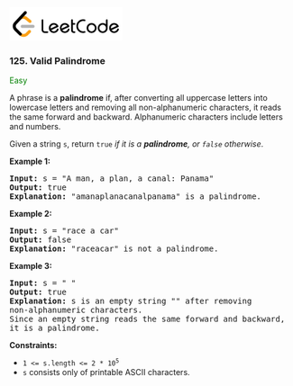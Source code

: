 <a href="https://leetcode.com/problems/valid-palindrome/">
    <img src="/leetcode-logo.png" style="width:200px" alt="LeetCode"/>
</a>

### 125. Valid Palindrome

<span style="color:green">Easy</span>

A phrase is a __palindrome__ if, after converting all uppercase letters into
lowercase letters and removing all non-alphanumeric characters, it reads the
same forward and backward. Alphanumeric characters include letters and numbers.

Given a string `s`, return `true` _if it is a __palindrome__, or `false`
otherwise_.

__Example 1:__
<pre>
<b>Input:</b> s = "A man, a plan, a canal: Panama"
<b>Output:</b> true
<b>Explanation:</b> "amanaplanacanalpanama" is a palindrome.
</pre>

__Example 2:__
<pre>
<b>Input:</b> s = "race a car"
<b>Output:</b> false
<b>Explanation:</b> "raceacar" is not a palindrome.
</pre>

__Example 3:__
<pre>
<b>Input:</b> s = " "
<b>Output:</b> true
<b>Explanation:</b> s is an empty string "" after removing 
non-alphanumeric characters.
Since an empty string reads the same forward and backward, 
it is a palindrome.
</pre>

__Constraints:__

* <code>1 <= s.length <= 2 * 10<sup>5</sup></code>
* `s` consists only of printable ASCII characters.
